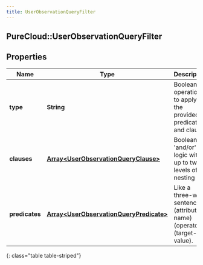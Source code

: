 ```yaml
---
title: UserObservationQueryFilter
---
```

## PureCloud::UserObservationQueryFilter

## Properties

|Name | Type | Description | Notes|
|------------ | ------------- | ------------- | -------------|
| **type** | **String** | Boolean operation to apply to the provided predicates and clauses | |
| **clauses** | [**Array&lt;UserObservationQueryClause&gt;**](UserObservationQueryClause.html) | Boolean &#39;and/or&#39; logic with up to two-levels of nesting | [optional] |
| **predicates** | [**Array&lt;UserObservationQueryPredicate&gt;**](UserObservationQueryPredicate.html) | Like a three-word sentence: (attribute-name) (operator) (target-value). | [optional] |
{: class="table table-striped"}


